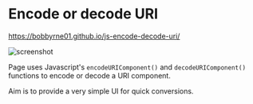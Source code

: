 Encode or decode URI
================

https://bobbyrne01.github.io/js-encode-decode-uri/

![screenshot](http://i.imgur.com/0IY3qAG.png)

Page uses Javascript's `encodeURIComponent()` and `decodeURIComponent()` functions to encode or decode a URI component.

Aim is to provide a very simple UI for quick conversions.
